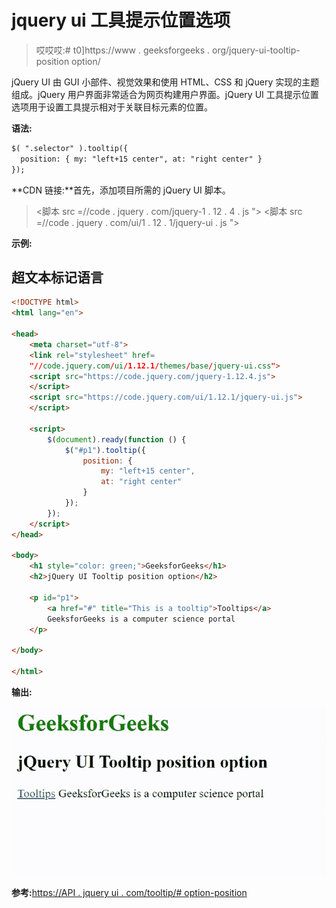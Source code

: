 # jquery ui 工具提示位置选项

> 哎哎哎:# t0]https://www . geeksforgeeks . org/jquery-ui-tooltip-position option/

jQuery UI 由 GUI 小部件、视觉效果和使用 HTML、CSS 和 jQuery 实现的主题组成。jQuery 用户界面非常适合为网页构建用户界面。jQuery UI 工具提示位置选项用于设置工具提示相对于关联目标元素的位置。

**语法:**

```html
$( ".selector" ).tooltip({
  position: { my: "left+15 center", at: "right center" }
});
```

**CDN 链接:**首先，添加项目所需的 jQuery UI 脚本。

> <link rel="”stylesheet”" href="”//code.jquery.com/ui/1.12.1/themes/smoothness/jquery-ui.css”">
> <脚本 src =//code . jquery . com/jquery-1 . 12 . 4 . js "></脚本>
> <脚本 src =//code . jquery . com/ui/1 . 12 . 1/jquery-ui . js "></脚本>

**示例:**

## 超文本标记语言

```html
<!DOCTYPE html>
<html lang="en">

<head>
    <meta charset="utf-8">
    <link rel="stylesheet" href=
    "//code.jquery.com/ui/1.12.1/themes/base/jquery-ui.css">
    <script src="https://code.jquery.com/jquery-1.12.4.js">
    </script>
    <script src="https://code.jquery.com/ui/1.12.1/jquery-ui.js">
    </script>

    <script>
        $(document).ready(function () {
            $("#p1").tooltip({
                position: {
                    my: "left+15 center",
                    at: "right center"
                }
            });
        });
    </script>
</head>

<body>
    <h1 style="color: green;">GeeksforGeeks</h1>
    <h2>jQuery UI Tooltip position option</h2>

    <p id="p1">
        <a href="#" title="This is a tooltip">Tooltips</a>
        GeeksforGeeks is a computer science portal
    </p>

</body>

</html>
```

**输出:**

![](img/141b3d0dd81dab9d7dabcab38d119fe2.png)

**参考:**[https://API . jquery ui . com/tooltip/# option-position](https://api.jqueryui.com/tooltip/#option-position)